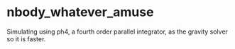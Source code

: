 # nbody_whatever_amuse

Simulating using ph4, a fourth order parallel integrator, as the gravity solver so it is faster.
